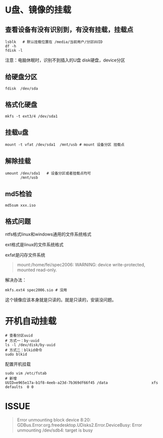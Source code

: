 # U盘、镜像的挂载

## 查看设备有没有识别到，有没有挂载，挂载点

```shell
lsblk   # 默认挂载位置在 /media/当前用户/分区UUID
df -h
fdisk -l
```

注意：电脑休眠时，识别不到插入的U盘
disk硬盘，device分区

## 给硬盘分区

```shell
fdisk  /dev/sda
```

## 格式化硬盘

```shell
mkfs -t ext3/4 /dev/sda1
```

## 挂载u盘

```shell
mount -t vfat /dev/sda1  /mnt/usb # mount 设备分区 挂载点
```

## 解除挂载

```shell
umount /dev/sda1   # 设备分区或者挂载点均可
       /mnt/usb
```

## md5检验

```shell
md5sum xxx.iso
```

## 格式问题

ntfs格式linux和windows通用的文件系统格式

ext格式是linux的文件系统格式

exfat是闪存文件系统

> mount:/home/fei/spec2006: WARNING: device write-protected, mounted read-only.

解决办法：

```shell
mkfs.ext4 spec2006.sio # 没用
```

这个镜像应该本身就是只读的。就是只读的，安装没问题。

# 开机自动挂载

```shell
# 查看分区uuid
# 方式一：by-uuid
ls -l /dev/disk/by-uuid
# 方式二：blkid命令
sudo blkid 
```

配置开机挂载

```shell
sudo vim /etc/fstab  
# 新增
UUID=e965e17a-b1f8-4eeb-a23d-7b369df66f45 /data                    xfs    defaults  0 0
```

# ISSUE

>Error unmounting block device 8:20: GDBus.Error:org.freedesktop.UDisks2.Error.DeviceBusy: Error unmounting /dev/sdb4: target is busy